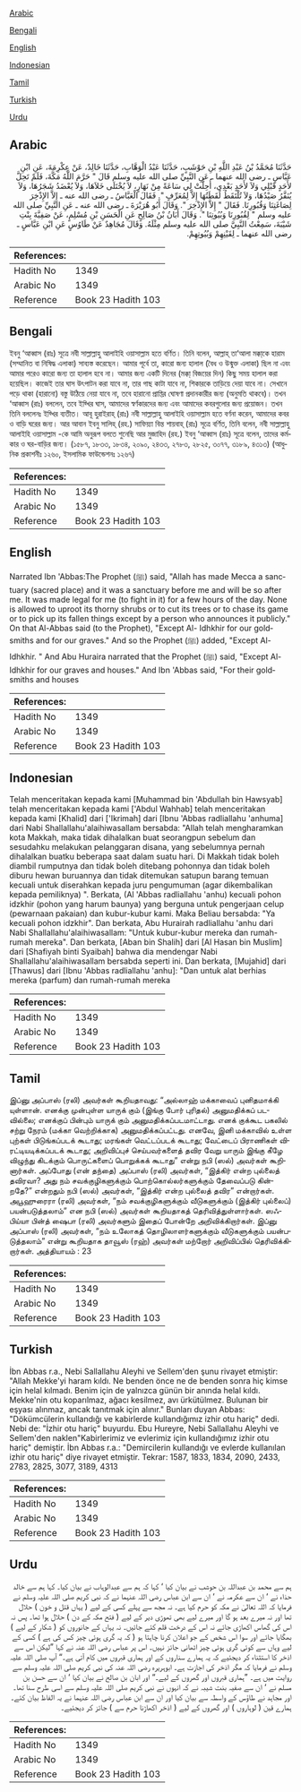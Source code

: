 [Arabic](#arabic)

[Bengali](#bengali)

[English](#english)

[Indonesian](#indonesian)

[Tamil](#tamil)

[Turkish](#turkish)

[Urdu](#urdu)

## Arabic


<div dir="rtl" lang="ar" style={{fontSize:'larger',backgroundColor:'#f8f9fa',padding:20}}>
حَدَّثَنَا مُحَمَّدُ بْنُ عَبْدِ اللَّهِ بْنِ حَوْشَبٍ، حَدَّثَنَا عَبْدُ الْوَهَّابِ، حَدَّثَنَا خَالِدٌ، عَنْ عِكْرِمَةَ، عَنِ ابْنِ عَبَّاسٍ ـ رضى الله عنهما ـ عَنِ النَّبِيِّ صلى الله عليه وسلم قَالَ ‏"‏ حَرَّمَ اللَّهُ مَكَّةَ، فَلَمْ تَحِلَّ لأَحَدٍ قَبْلِي وَلاَ لأَحَدٍ بَعْدِي، أُحِلَّتْ لِي سَاعَةً مِنْ نَهَارٍ، لاَ يُخْتَلَى خَلاَهَا، وَلاَ يُعْضَدُ شَجَرُهَا، وَلاَ يُنَفَّرُ صَيْدُهَا، وَلاَ تُلْتَقَطُ لُقَطَتُهَا إِلاَّ لِمُعَرِّفٍ ‏"‏‏.‏ فَقَالَ الْعَبَّاسُ ـ رضى الله عنه ـ إِلاَّ الإِذْخِرَ لِصَاغَتِنَا وَقُبُورِنَا‏.‏ فَقَالَ ‏"‏ إِلاَّ الإِذْخِرَ ‏"‏‏.‏ وَقَالَ أَبُو هُرَيْرَةَ ـ رضى الله عنه ـ عَنِ النَّبِيِّ صلى الله عليه وسلم ‏"‏ لِقُبُورِنَا وَبُيُوتِنَا ‏"‏‏.‏ وَقَالَ أَبَانُ بْنُ صَالِحٍ عَنِ الْحَسَنِ بْنِ مُسْلِمٍ، عَنْ صَفِيَّةَ بِنْتِ شَيْبَةَ، سَمِعْتُ النَّبِيَّ صلى الله عليه وسلم مِثْلَهُ‏.‏ وَقَالَ مُجَاهِدٌ عَنْ طَاوُسٍ عَنِ ابْنِ عَبَّاسٍ ـ رضى الله عنهما ـ لِقَيْنِهِمْ وَبُيُوتِهِمْ‏.‏
</div>
<div style={{backgroundColor:'#f8f9fa',padding:20, marginBottom: 10}}><table> <thead> <tr> <th>References:</th> <th></th> </tr> </thead> <tbody><tr><td>Hadith No</td><td>1349</td></tr><tr><td>Arabic No</td><td>1349</td></tr><tr><td>Reference</td><td>Book 23 Hadith 103</td></tr></tbody></table></div>

## Bengali


<div dir="ltr" lang="bn" style={{fontSize:'larger',backgroundColor:'#f8f9fa',padding:20}}>
ইবনু ‘আব্বাস (রাঃ) সূত্রে নবী সাল্লাল্লাহু আলাইহি ওয়াসাল্লাম হতে বর্ণিত। তিনি বলেন, আল্লাহ্ তা‘আলা মক্কা্কে হারাম (সম্মানিত বা নিষিদ্ধ এলাকা) সাব্যস্ত করেছেন। আমার পূর্বে তা, কারো জন্য হালাল (বৈধ ও উন্মুক্ত এলাকা) ছিল না এবং আমার পরেও কারো জন্য তা হালাল হবে না। আমার জন্য একটি দিনের (মক্কা্ বিজয়ের দিন) কিছু সময় হালাল করা হয়েছিল। কাজেই তার ঘাস উৎপাটন করা যাবে না, তার গাছ কাটা যাবে না, শিকারকে তাড়িয়ে দেয়া যাবে না। সেখানে পড়ে থাকা (হারানো) বস্তু উঠিয়ে নেয়া যাবে না, তবে হারানো প্রাপ্তির ঘোষণা প্রদানকারীর জন্য (অনুমতি থাকবে)। তখন ‘আব্বাস (রাঃ) বললেন, তবে ইয্খির ঘাস, আমাদের স্বর্ণকারদের জন্য এবং আমাদের কবরগুলোর জন্য প্রয়োজন। তখন তিনি বললেনঃ ইয্খির ব্যতীত। আবূ হুরাইরাহ্ (রাঃ) নবী সাল্লাল্লাহু আলাইহি ওয়াসাল্লাম হতে বর্ণনা করেন, আমাদের কবর ও বাড়ি ঘরের জন্য। আর আবান ইবনু সালিহ্ (রহ.) সাফিয়্যা বিন্ত শায়বাহ্ (রাঃ) সূত্রে বর্ণিত, তিনি বলেন, নবী সাল্লাল্লাহু আলাইহি ওয়াসাল্লাম -কে আমি অনুরূপ বলতে শুনেছি আর মুজাহিদ (রহ.) ইবনু ‘আব্বাস (রাঃ) সূত্রে বলেন, তাদের কর্মকার ও ঘর-বাড়ির জন্য। (১৫৮৭, ১৮৩৩, ১৮৩৪, ২০৯০, ২৪৩৩, ২৭৮৩, ২৮২৫, ৩০৭৭, ৩১৮৯, ৪৩১৩) (আধুনিক প্রকাশনীঃ ১২৬০, ইসলামিক ফাউন্ডেশনঃ ১২৬৭)
</div>
<div style={{backgroundColor:'#f8f9fa',padding:20, marginBottom: 10}}><table> <thead> <tr> <th>References:</th> <th></th> </tr> </thead> <tbody><tr><td>Hadith No</td><td>1349</td></tr><tr><td>Arabic No</td><td>1349</td></tr><tr><td>Reference</td><td>Book 23 Hadith 103</td></tr></tbody></table></div>

## English


<div dir="ltr" lang="en" style={{fontSize:'larger',backgroundColor:'#f8f9fa',padding:20}}>
Narrated Ibn 'Abbas:The Prophet (ﷺ) said, "Allah has made Mecca a sanctuary (sacred place) and it was a sanctuary before me and will be so after me. It was made legal for me (to fight in it) for a few hours of the day. None is allowed to uproot its thorny shrubs or to cut its trees or to chase its game or to pick up its fallen things except by a person who announces it publicly." On that Al-Abbas said (to the Prophet), "Except Al- Idhkhir for our goldsmiths and for our graves." And so the Prophet (ﷺ) added, "Except Al-Idhkhir. " And Abu Huraira narrated that the Prophet (ﷺ) said, "Except Al-Idhkhir for our graves and houses." And Ibn 'Abbas said, "For their goldsmiths and houses
</div>
<div style={{backgroundColor:'#f8f9fa',padding:20, marginBottom: 10}}><table> <thead> <tr> <th>References:</th> <th></th> </tr> </thead> <tbody><tr><td>Hadith No</td><td>1349</td></tr><tr><td>Arabic No</td><td>1349</td></tr><tr><td>Reference</td><td>Book 23 Hadith 103</td></tr></tbody></table></div>

## Indonesian


<div dir="ltr" lang="id" style={{fontSize:'larger',backgroundColor:'#f8f9fa',padding:20}}>
Telah menceritakan kepada kami [Muhammad bin 'Abdullah bin Hawsyab] telah menceritakan kepada kami ['Abdul Wahhab] telah menceritakan kepada kami [Khalid] dari ['Ikrimah] dari [Ibnu 'Abbas radliallahu 'anhuma] dari Nabi Shallallahu'alaihiwasallam bersabda: "Allah telah mengharamkan kota Makkah, maka tidak dihalalkan buat seorangpun sebelum dan sesudahku melakukan pelanggaran disana, yang sebelumnya pernah dihalalkan buatku beberapa saat dalam suatu hari. Di Makkah tidak boleh diambil rumputnya dan tidak boleh ditebang pohonnya dan tidak boleh diburu hewan buruannya dan tidak ditemukan satupun barang temuan kecuali untuk diserahkan kepada juru pengumuman (agar dikembalikan kepada pemiliknya) ". Berkata, (Al 'Abbas radliallahu 'anhu) kecuali pohon idzkhir (pohon yang harum baunya) yang berguna untuk pengerjaan celup (pewarnaan pakaian) dan kubur-kubur kami. Maka Beliau bersabda: "Ya kecuali pohon idzkhir". Dan berkata, Abu Hurairah radliallahu 'anhu dari Nabi Shallallahu'alaihiwasallam: "Untuk kubur-kubur mereka dan rumah-rumah mereka". Dan berkata, [Aban bin Shalih] dari [Al Hasan bin Muslim] dari [Shafiyah binti Syaibah] bahwa dia mendengar Nabi Shallallahu'alaihiwasallam bersabda seperti ini. Dan berkata, [Mujahid] dari [Thawus] dari [Ibnu 'Abbas radliallahu 'anhu]: "Dan untuk alat berhias mereka (parfum) dan rumah-rumah mereka
</div>
<div style={{backgroundColor:'#f8f9fa',padding:20, marginBottom: 10}}><table> <thead> <tr> <th>References:</th> <th></th> </tr> </thead> <tbody><tr><td>Hadith No</td><td>1349</td></tr><tr><td>Arabic No</td><td>1349</td></tr><tr><td>Reference</td><td>Book 23 Hadith 103</td></tr></tbody></table></div>

## Tamil


<div dir="ltr" lang="ta" style={{fontSize:'larger',backgroundColor:'#f8f9fa',padding:20}}>
இப்னு அப்பாஸ் (ரலி) அவர்கள் கூறியதாவது: “அல்லாஹ் மக்காவைப் புனிதமாக்கி யுள்ளான். எனக்கு முன்புள்ள யாருக் கும் (இங்கு போர் புரிதல்) அனுமதிக்கப் படவில்லை; எனக்குப் பின்பும் யாருக் கும் அனுமதிக்கப்படமாட்டாது. எனக் குக்கூட பகலில் சற்று நேரம் (மக்கா வெற்றிக்காக) அனுமதிக்கப்பட்டது. எனவே, இனி மக்காவில் உள்ள புற்கள் பிடுங்கப்படக் கூடாது; மரங்கள் வெட்டப்படக் கூடாது; வேட்டைப் பிராணிகள் விரட்டியடிக்கப்படக் கூடாது; அறிவிப்புச் செய்பவர்களைத் தவிர வேறு யாரும் இங்கு கீழே விழுந்து கிடக்கும் பொருட்களைப் பொறுக்கக் கூடாது” என்று நபி (ஸல்) அவர்கள் கூறினார்கள். அப்போது (என் தந்தை) அப்பாஸ் (ரலி) அவர்கள், “இத்கிர் என்ற புல்லைத் தவிரவா? அது நம் சவக்குழிகளுக்கும் பொற்கொல்லர்களுக்கும் தேவைப்படு கின்றதே?” என்றதும் நபி (ஸல்) அவர்கள், “இத்கிர் என்ற புல்லைத் தவிர” என்றார்கள். அபூஹுரைரா (ரலி) அவர்கள், “நம் சவக்குழிகளுக்கும் வீடுகளுக்கும் (இத்கிர் புல்லைப்) பயன்படுத்தலாம்” என நபி (ஸல்) அவர்கள் கூறியதாகத் தெரிவித்துள்ளார்கள். ஸஃபிய்யா பின்த் ஷைபா (ரலி) அவர்களும் இதைப் போன்றே அறிவிக்கிறார்கள். இப்னு அப்பாஸ் (ரலி) அவர்கள், “நம் உலோகத் தொழிலாளர்களுக்கும் வீடுகளுக்கும் பயன்படுத்தலாம்” என்று கூறியதாக தாவூஸ் (ரஹ்) அவர்கள் மற்றோர் அறிவிப்பில் தெரிவிக்கிறார்கள். அத்தியாயம் : 23
</div>
<div style={{backgroundColor:'#f8f9fa',padding:20, marginBottom: 10}}><table> <thead> <tr> <th>References:</th> <th></th> </tr> </thead> <tbody><tr><td>Hadith No</td><td>1349</td></tr><tr><td>Arabic No</td><td>1349</td></tr><tr><td>Reference</td><td>Book 23 Hadith 103</td></tr></tbody></table></div>

## Turkish


<div dir="ltr" lang="tr" style={{fontSize:'larger',backgroundColor:'#f8f9fa',padding:20}}>
İbn Abbas r.a., Nebi Sallallahu Aleyhi ve Sellem'den şunu rivayet etmiştir: "Allah Mekke'yi haram kıldı. Ne benden önce ne de benden sonra hiç kimse için helal kılmadı. Benim için de yalnızca günün bir anında helal kıldı. Mekke'nin otu koparılmaz, ağacı kesilmez, avı ürkütülmez. Bulunan bir eşyası alınmaz, ancak tanıtmak için alınır." Bunları duyan Abbas: "Dökümcülerin kullandığı ve kabirlerde kullandığımız izhir otu hariç" dedi. Nebi de: "İzhir otu hariç" buyurdu. Ebu Hureyre, Nebi Sallallahu Aleyhi ve Sellem'den naklen"Kabirlerimiz ve evlerimiz için kullandığımız izhir otu hariç" demiştir. İbn Abbas r.a.: "Demircilerin kullandığı ve evlerde kullanılan izhir otu hariç" diye rivayet etmiştir. Tekrar: 1587, 1833, 1834, 2090, 2433, 2783, 2825, 3077, 3189, 4313
</div>
<div style={{backgroundColor:'#f8f9fa',padding:20, marginBottom: 10}}><table> <thead> <tr> <th>References:</th> <th></th> </tr> </thead> <tbody><tr><td>Hadith No</td><td>1349</td></tr><tr><td>Arabic No</td><td>1349</td></tr><tr><td>Reference</td><td>Book 23 Hadith 103</td></tr></tbody></table></div>

## Urdu


<div dir="rtl" lang="ur" style={{fontSize:'larger',backgroundColor:'#f8f9fa',padding:20}}>
ہم سے محمد بن عبداللہ بن حوشب نے بیان کیا ‘ کہا کہ ہم سے عبدالوہاب نے بیان کیا۔ کہا ہم سے خالد حذاء نے ‘ ان سے عکرمہ نے ‘ ان سے ابن عباس رضی اللہ عنہما نے کہ نبی کریم صلی اللہ علیہ وسلم نے فرمایا کہ اللہ تعالیٰ نے مکہ کو حرم کیا ہے۔ نہ مجھ سے پہلے کسی کے لیے ( یہاں قتل و خون ) حلال تھا اور نہ میرے بعد ہو گا اور میرے لیے بھی تھوڑی دیر کے لیے ( فتح مکہ کے دن ) حلال ہوا تھا۔ پس نہ اس کی گھاس اکھاڑی جائے نہ اس کے درخت قلم کئے جائیں۔ نہ یہاں کے جانوروں کو ( شکار کے لیے ) بھگایا جائے اور سوا اس شخص کے جو اعلان کرنا چاہتا ہو ( کہ یہ گری ہوئی چیز کس کی ہے ) کسی کے لیے وہاں سے کوئی گری ہوئی چیز اٹھانی جائز نہیں۔ اس پر عباس رضی اللہ عنہ نے کہا ”لیکن اس سے اذخر کا استثناء کر دیجئیے کہ یہ ہمارے سناروں کے اور ہماری قبروں میں کام آتی ہے۔“ آپ صلی اللہ علیہ وسلم نے فرمایا کہ مگر اذخر کی اجازت ہے۔ ابوہریرہ رضی اللہ عنہ کی نبی کریم صلی اللہ علیہ وسلم سے روایت میں ہے۔ ”ہماری قبروں اور گھروں کے لیے۔“ اور ابان بن صالح نے بیان کیا ‘ ان سے حسن بن مسلم نے ‘ ان سے صفیہ بنت شیبہ نے کہ انہوں نے نبی کریم صلی اللہ علیہ وسلم سے اسی طرح سنا تھا۔ اور مجاہد نے طاؤس کے واسطہ سے بیان کیا اور ان سے ابن عباس رضی اللہ عنہما نے یہ الفاظ بیان کئے۔ ہمارے قین ( لوہاروں ) اور گھروں کے لیے ( اذخر اکھاڑنا حرم سے ) جائز کر دیجئیے۔
</div>
<div style={{backgroundColor:'#f8f9fa',padding:20, marginBottom: 10}}><table> <thead> <tr> <th>References:</th> <th></th> </tr> </thead> <tbody><tr><td>Hadith No</td><td>1349</td></tr><tr><td>Arabic No</td><td>1349</td></tr><tr><td>Reference</td><td>Book 23 Hadith 103</td></tr></tbody></table></div>